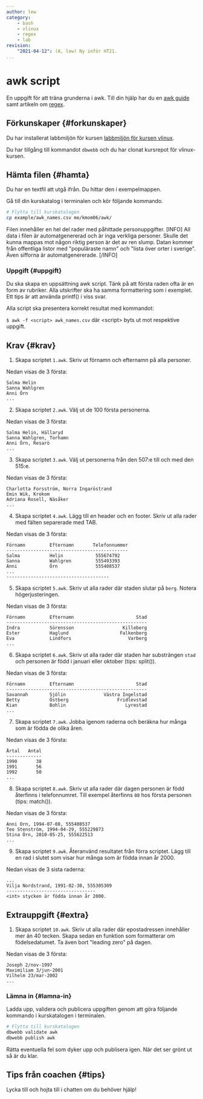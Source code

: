 ```yaml
---
author: lew
category:
    - bash
    - vlinux
    - regex
    - lab
revision:
    "2021-04-12": (A, lew) Ny inför HT21.
...
```

awk script
==================================

En uppgift för att träna grunderna i awk. Till din hjälp har du en [awk guide](guide/kom-igang-med-awk) samt artikeln om [regex](kunskap/regex).

<!--more-->



Förkunskaper {#forkunskaper}
-----------------------

Du har installerat labbmiljön för kursen [labbmiljön för kursen vlinux](kurser/vlinux-v1/labbmiljo).

Du har tillgång till kommandot `dbwebb` och du har clonat kursrepot för vlinux-kursen.



Hämta filen {#hamta}
-----------------------

Du har en textfil att utgå ifrån. Du hittar den i exempelmappen.

Gå till din kurskatalog i terminalen och kör följande kommando.

```bash
# Flytta till kurskatalogen
cp example/awk_names.csv me/kmom06/awk/
```

Filen innehåller en hel del rader med påhittade personuppgifter.
[INFO]
All data i filen är automatgenererad och är inga verkliga personer. Skulle det kunna mappas mot någon riktig person är det av ren slump. Datan kommer från offentliga listor med "populäraste namn" och "lista över orter i sverige". Även sifforna är automatgenererade.
[/INFO]



### Uppgift {#uppgift}

Du ska skapa en uppsättning awk script. Tänk på att första raden ofta är en form av rubriker. Alla utskrifter ska ha samma formattering som i exemplet. Ett tips är att använda printf() i viss svar.

Alla script ska presentera korrekt resultat med kommandot:

`$ awk -f <script> awk_names.csv` där &lt;script&gt; byts ut mot respektive uppgift.


Krav {#krav}
-----------------------

1. Skapa scriptet `1.awk`. Skriv ut förnamn och efternamn på alla personer.

Nedan visas de 3 första:
```
Salma Helin
Sanna Wahlgren
Anni Örn
...
```

2. Skapa scriptet `2.awk`. Välj ut de 100 första personerna.

Nedan visas de 3 första:
```
Salma Helin, Hällaryd
Sanna Wahlgren, Torhamn
Anni Örn, Resarö
...
```

3. Skapa scriptet `3.awk`. Välj ut personerna från den 507:e till och med den 515:e.

Nedan visas de 3 första:
```
Charlotta Forsström, Norra Ingaröstrand
Emin Wik, Krokom
Adriana Rosell, Näsåker
...
```

4. Skapa scriptet `4.awk`. Lägg till en header och en footer. Skriv ut alla rader med fälten separerade med TAB.

Nedan visas de 3 första:
```
Förnamn         Efternamn       Telefonnummer
---------------------------------------------
Salma           Helin            555674792
Sanna           Wahlgren         555493393
Anni            Örn              555408537
...
--------------------------------------
```

5. Skapa scriptet `5.awk`. Skriv ut alla rader där staden slutar på `berg`. Notera högerjusteringen.

Nedan visas de 3 första:
```
Förnamn         Efternamn                       Stad
----------------------------------------------------
Indra           Sörensson                  Killeberg
Ester           Haglund                   Falkenberg
Eva             Lindfors                     Varberg
...
```

6. Skapa scriptet `6.awk`. Skriv ut alla rader där staden har substrängen `stad` och personen är född i januari eller oktober (tips: split()).

Nedan visas de 3 första:
```
Förnamn         Efternamn                       Stad
----------------------------------------------------
Savannah        Sjölin              Västra Ingelstad
Betty           Östberg                  Fridlevstad
Kian            Bohlin                      Lyrestad
...
```

7. Skapa scriptet `7.awk`. Jobba igenom raderna och beräkna hur många som är födda de olika åren.

Nedan visas de 3 första:
```
Årtal   Antal
-------------
1990       38
1991       56
1992       50
...
```

8. Skapa scriptet `8.awk`. Skriv ut alla rader där dagen personen är född återfinns i telefonnumret. Till exempel återfinns `08` hos första personen (tips: match()).

Nedan visas de 3 första:
```
Anni Örn, 1994-07-08, 555408537
Teo Stenström, 1994-04-29, 555229873
Stina Örn, 2010-05-25, 555622513
...
```

9. Skapa scriptet `9.awk`. Återanvänd resultatet från förra scriptet. Lägg till en rad i slutet som visar hur många som är födda innan år 2000.

Nedan visas de 3 sista raderna:
```
...
Vilja Nordstrand, 1991-02-30, 555305309
---------------------------------
<int> stycken är födda innan år 2000.
```



Extrauppgift {#extra}
-----------------------

1. Skapa scriptet `10.awk`. Skriv ut alla rader där epostadressen innehåller mer än 40 tecken. Skapa sedan en funktion som formatterar om födelsedatumet. Ta även bort "leading zero" på dagen.

Nedan visas de 3 första:
```
Joseph 2/nov-1997
Maximiliam 3/jun-2001
Vilhelm 23/mar-2002
...
```



### Lämna in {#lamna-in}

Ladda upp, validera och publicera uppgiften genom att göra följande kommando i kurskatalogen i terminalen.

```bash
# Flytta till kurskatalogen
dbwebb validate awk
dbwebb publish awk
```

Rätta eventuella fel som dyker upp och publisera igen. När det ser grönt ut så är du klar.




Tips från coachen {#tips}
-----------------------

Lycka till och hojta till i chatten om du behöver hjälp!
